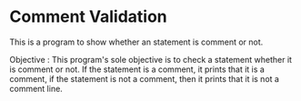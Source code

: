 # Comment Validation

This is a program to show whether an statement is comment or not.

Objective : This program's sole objective is to check a statement whether it is comment or not. If the statement is a comment, it prints that it is a comment, if the statement is not a comment, then it prints that it is not a comment line.
